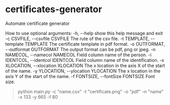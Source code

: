 # certificates-generator
Automate certificate generator

How to use
optional arguments:
  -h, --help            show this help message and exit
  -c CSVFILE, --csvfile CSVFILE
                        The rute of the csv file.
  -t TEMPLATE, --template TEMPLATE
                        The certificate template in pdf format.
  -o OUTFORMAT, --outformat OUTFORMAT
                        The output format can be pdf, png or jpeg.
  -n NAMECOL, --namecol NAMECOL
                        Field column name of the person.
  -i IDENTCOL, --identcol IDENTCOL
                        Field column name of the identification.
  -x XLOCATION, --xlocation XLOCATION
                        The x location in the axis X of the start of the name.
  -y YLOCATION, --ylocation YLOCATION
                        The x location in the axis Y of the start of the name.
  -f FONTSIZE, --fontSize FONTSIZE
                        Font size.
                        
> python main.py -c "name.csv" -t "certificate.png" -o "pdf" -n "name" -x 133 -y 665 -f 80
